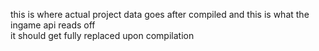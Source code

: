 this is where actual project data goes after compiled and this is what the ingame api reads off<br>
it should get fully replaced upon compilation